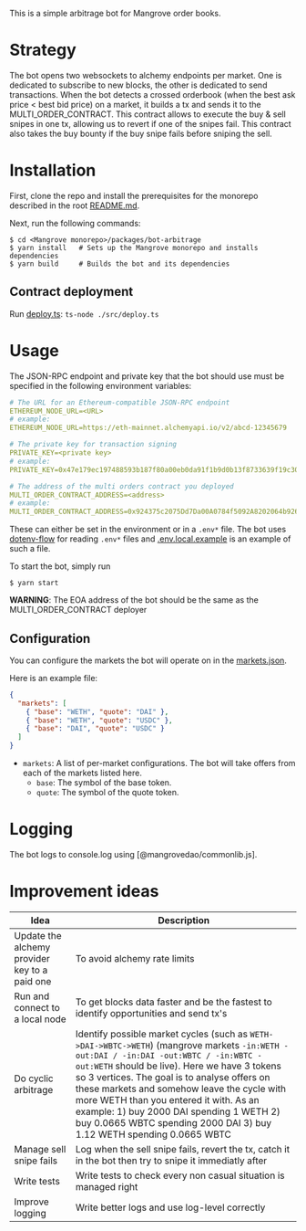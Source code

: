 This is a simple arbitrage bot for Mangrove order books.

# Strategy

The bot opens two websockets to alchemy endpoints per market. One is dedicated to subscribe to new blocks, the other is dedicated to send transactions.
When the bot detects a crossed orderbook (when the best ask price < best bid price) on a market, it builds a tx and sends it to the MULTI_ORDER_CONTRACT.
This contract allows to execute the buy & sell snipes in one tx, allowing us to revert if one of the snipes fail.
This contract also takes the buy bounty if the buy snipe fails before sniping the sell.

# Installation

First, clone the repo and install the prerequisites for the monorepo described in the root [README.md](../../README.md).

Next, run the following commands:

```shell
$ cd <Mangrove monorepo>/packages/bot-arbitrage
$ yarn install   # Sets up the Mangrove monorepo and installs dependencies
$ yarn build     # Builds the bot and its dependencies
```

## Contract deployment

Run [deploy.ts](./src/deploy.ts): `ts-node ./src/deploy.ts`

# Usage

The JSON-RPC endpoint and private key that the bot should use must be specified in the following environment variables:

```yaml
# The URL for an Ethereum-compatible JSON-RPC endpoint
ETHEREUM_NODE_URL=<URL>
# example:
ETHEREUM_NODE_URL=https://eth-mainnet.alchemyapi.io/v2/abcd-12345679

# The private key for transaction signing
PRIVATE_KEY=<private key>
# example:
PRIVATE_KEY=0x47e179ec197488593b187f80a00eb0da91f1b9d0b13f8733639f19c30a34926a

# The address of the multi orders contract you deployed
MULTI_ORDER_CONTRACT_ADDRESS=<address>
# example:
MULTI_ORDER_CONTRACT_ADDRESS=0x924375c2075Dd7Da00A0784f5092A8202064b926
```

These can either be set in the environment or in a `.env*` file. The bot uses [dotenv-flow](https://github.com/kerimdzhanov/dotenv-flow) for reading `.env*` files and [.env.local.example](.env.local.example) is an example of such a file.

To start the bot, simply run

```shell
$ yarn start
```

**WARNING**: The EOA address of the bot should be the same as the MULTI_ORDER_CONTRACT deployer

## Configuration

You can configure the markets the bot will operate on in the [markets.json](./src/markets.json).

Here is an example file:

```json
{
  "markets": [
    { "base": "WETH", "quote": "DAI" },
    { "base": "WETH", "quote": "USDC" },
    { "base": "DAI", "quote": "USDC" }
  ]
}
```

- `markets`: A list of per-market configurations. The bot will take offers from each of the markets listed here.
  - `base`: The symbol of the base token.
  - `quote`: The symbol of the quote token.

# Logging

The bot logs to console.log using [@mangrovedao/commonlib.js].

# Improvement ideas

| Idea                                          | Description                                                                                                                                                                                                                                                                                                                                                                                                                                          |
| --------------------------------------------- | ---------------------------------------------------------------------------------------------------------------------------------------------------------------------------------------------------------------------------------------------------------------------------------------------------------------------------------------------------------------------------------------------------------------------------------------------------- |
| Update the alchemy provider key to a paid one | To avoid alchemy rate limits                                                                                                                                                                                                                                                                                                                                                                                                                         |
| Run and connect to a local node               | To get blocks data faster and be the fastest to identify opportunities and send tx's                                                                                                                                                                                                                                                                                                                                                                 |
| Do cyclic arbitrage                           | Identify possible market cycles (such as `WETH->DAI->WBTC->WETH`) (mangrove markets `-in:WETH -out:DAI / -in:DAI -out:WBTC / -in:WBTC -out:WETH` should be live). Here we have 3 tokens so 3 vertices. The goal is to analyse offers on these markets and somehow leave the cycle with more WETH than you entered it with. As an example: 1) buy 2000 DAI spending 1 WETH 2) buy 0.0665 WBTC spending 2000 DAI 3) buy 1.12 WETH spending 0.0665 WBTC |
| Manage sell snipe fails                       | Log when the sell snipe fails, revert the tx, catch it in the bot then try to snipe it immediatly after                                                                                                                                                                                                                                                                                                                                              |
| Write tests                                   | Write tests to check every non casual situation is managed right                                                                                                                                                                                                                                                                                                                                                                                     |
| Improve logging                               | Write better logs and use log-level correctly                                                                                                                                                                                                                                                                                                                                                                                                        |
